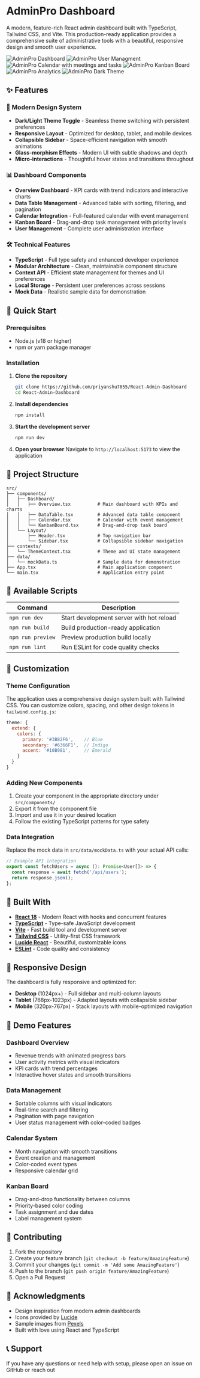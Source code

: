 # AdminPro Dashboard

A modern, feature-rich React admin dashboard built with TypeScript, Tailwind CSS, and Vite. This production-ready application provides a comprehensive suite of administrative tools with a beautiful, responsive design and smooth user experience.

![AdminPro Dashboard](https://github.com/priyanshu7855/React-Admin-Dashboard/blob/main/Screenshot1.png?raw=true)
![AdminPro User Managment](https://github.com/priyanshu7855/React-Admin-Dashboard/blob/main/Screenshot2.png?raw=true)
![AdminPro Calendar with meetings and tasks](https://github.com/priyanshu7855/React-Admin-Dashboard/blob/main/Screenshot3.png?raw=true)
![AdminPro Kanban Board](https://github.com/priyanshu7855/React-Admin-Dashboard/blob/main/Screenshot4.png?raw=true)
![AdminPro Analytics](https://github.com/priyanshu7855/React-Admin-Dashboard/blob/main/Screenshot5.png?raw=true)
![AdminPro Dark Theme](https://github.com/priyanshu7855/React-Admin-Dashboard/blob/main/Screenshot6.png?raw=true)

## ✨ Features

### 🎨 **Modern Design System**
- **Dark/Light Theme Toggle** - Seamless theme switching with persistent preferences
- **Responsive Layout** - Optimized for desktop, tablet, and mobile devices
- **Collapsible Sidebar** - Space-efficient navigation with smooth animations
- **Glass-morphism Effects** - Modern UI with subtle shadows and depth
- **Micro-interactions** - Thoughtful hover states and transitions throughout

### 📊 **Dashboard Components**
- **Overview Dashboard** - KPI cards with trend indicators and interactive charts
- **Data Table Management** - Advanced table with sorting, filtering, and pagination
- **Calendar Integration** - Full-featured calendar with event management
- **Kanban Board** - Drag-and-drop task management with priority levels
- **User Management** - Complete user administration interface

### 🛠️ **Technical Features**
- **TypeScript** - Full type safety and enhanced developer experience
- **Modular Architecture** - Clean, maintainable component structure
- **Context API** - Efficient state management for themes and UI preferences
- **Local Storage** - Persistent user preferences across sessions
- **Mock Data** - Realistic sample data for demonstration

## 🚀 Quick Start

### Prerequisites
- Node.js (v18 or higher)
- npm or yarn package manager

### Installation

1. **Clone the repository**
   ```bash
   git clone https://github.com/priyanshu7855/React-Admin-Dashboard
   cd React-Admin-Dashboard
   ```

2. **Install dependencies**
   ```bash
   npm install
   ```

3. **Start the development server**
   ```bash
   npm run dev
   ```

4. **Open your browser**
   Navigate to `http://localhost:5173` to view the application

## 📁 Project Structure

```
src/
├── components/
│   ├── Dashboard/
│   │   ├── Overview.tsx          # Main dashboard with KPIs and charts
│   │   ├── DataTable.tsx         # Advanced data table component
│   │   ├── Calendar.tsx          # Calendar with event management
│   │   └── KanbanBoard.tsx       # Drag-and-drop task board
│   └── Layout/
│       ├── Header.tsx            # Top navigation bar
│       └── Sidebar.tsx           # Collapsible sidebar navigation
├── contexts/
│   └── ThemeContext.tsx          # Theme and UI state management
├── data/
│   └── mockData.ts               # Sample data for demonstration
├── App.tsx                       # Main application component
└── main.tsx                      # Application entry point
```

## 🎯 Available Scripts

| Command | Description |
|---------|-------------|
| `npm run dev` | Start development server with hot reload |
| `npm run build` | Build production-ready application |
| `npm run preview` | Preview production build locally |
| `npm run lint` | Run ESLint for code quality checks |

## 🎨 Customization

### Theme Configuration
The application uses a comprehensive design system built with Tailwind CSS. You can customize colors, spacing, and other design tokens in `tailwind.config.js`:

```javascript
theme: {
  extend: {
    colors: {
      primary: '#3B82F6',    // Blue
      secondary: '#6366F1',  // Indigo
      accent: '#10B981',     // Emerald
    }
  }
}
```

### Adding New Components
1. Create your component in the appropriate directory under `src/components/`
2. Export it from the component file
3. Import and use it in your desired location
4. Follow the existing TypeScript patterns for type safety

### Data Integration
Replace the mock data in `src/data/mockData.ts` with your actual API calls:

```typescript
// Example API integration
export const fetchUsers = async (): Promise<User[]> => {
  const response = await fetch('/api/users');
  return response.json();
};
```

## 🔧 Built With

- **[React 18](https://reactjs.org/)** - Modern React with hooks and concurrent features
- **[TypeScript](https://www.typescriptlang.org/)** - Type-safe JavaScript development
- **[Vite](https://vitejs.dev/)** - Fast build tool and development server
- **[Tailwind CSS](https://tailwindcss.com/)** - Utility-first CSS framework
- **[Lucide React](https://lucide.dev/)** - Beautiful, customizable icons
- **[ESLint](https://eslint.org/)** - Code quality and consistency

## 📱 Responsive Design

The dashboard is fully responsive and optimized for:
- **Desktop** (1024px+) - Full sidebar and multi-column layouts
- **Tablet** (768px-1023px) - Adapted layouts with collapsible sidebar
- **Mobile** (320px-767px) - Stack layouts with mobile-optimized navigation

## 🎪 Demo Features

### Dashboard Overview
- Revenue trends with animated progress bars
- User activity metrics with visual indicators
- KPI cards with trend percentages
- Interactive hover states and smooth transitions

### Data Management
- Sortable columns with visual indicators
- Real-time search and filtering
- Pagination with page navigation
- User status management with color-coded badges

### Calendar System
- Month navigation with smooth transitions
- Event creation and management
- Color-coded event types
- Responsive calendar grid

### Kanban Board
- Drag-and-drop functionality between columns
- Priority-based color coding
- Task assignment and due dates
- Label management system

## 🤝 Contributing

1. Fork the repository
2. Create your feature branch (`git checkout -b feature/AmazingFeature`)
3. Commit your changes (`git commit -m 'Add some AmazingFeature'`)
4. Push to the branch (`git push origin feature/AmazingFeature`)
5. Open a Pull Request

## 🙏 Acknowledgments

- Design inspiration from modern admin dashboards
- Icons provided by [Lucide](https://lucide.dev/)
- Sample images from [Pexels](https://pexels.com/)
- Built with love using React and TypeScript

## 📞 Support

If you have any questions or need help with setup, please open an issue on GitHub or reach out
